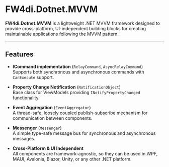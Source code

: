 # FW4di.Dotnet.MVVM

**FW4di.Dotnet.MVVM** is a lightweight .NET MVVM framework designed to provide cross-platform, UI-independent building blocks for creating maintainable applications following the MVVM pattern.

---

## Features

- **ICommand implementation** (`RelayCommand`, `AsyncRelayCommand`)  
  Supports both synchronous and asynchronous commands with `CanExecute` support.

- **Property Change Notification** (`NotificationObject`)  
  Base class for ViewModels providing `INotifyPropertyChanged` functionality.

- **Event Aggregation** (`EventAggregator`)  
  A thread-safe, loosely coupled publish-subscribe mechanism for communication between components.

- **Messenger** (`Messenger`)  
  A simple type-safe message bus for synchronous and asynchronous messages.

- **Cross-Platform & UI Independent**  
  All components are framework-agnostic, so they can be used in WPF, MAUI, Avalonia, Blazor, Unity, or any other .NET platform.
